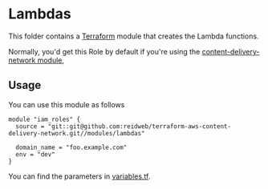 # Lambdas

This folder contains a [Terraform](https://www.terraform.io/) module that creates the Lambda functions. 

Normally, you'd get this Role by default if you're using the [content-delivery-network module](https://github.com/reidweb/terraform-aws-content-delivery-network/tree/master), 

## Usage

You can use this module as follows

```hcl
module "iam_roles" {
  source = "git::git@github.com:reidweb/terraform-aws-content-delivery-network.git//modules/lambdas"

  domain_name = "foo.example.com"
  env = "dev"
}
```
You can find the parameters in [variables.tf](variables.tf).